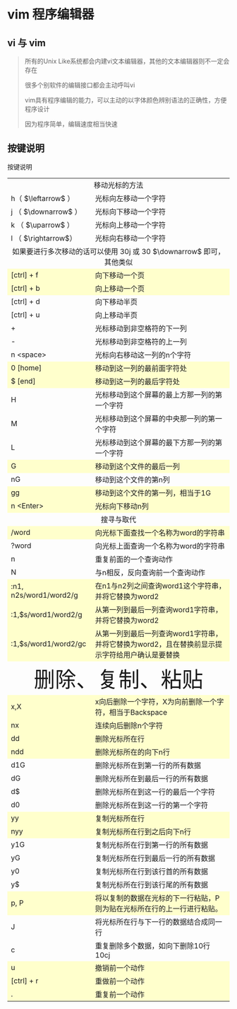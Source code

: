 # vim 程序编辑器

## vi 与 vim
>所有的Unix Like系统都会内建vi文本编辑器，其他的文本编辑器则不一定会存在
>
>很多个别软件的编辑接口都会主动呼叫vi
>
>vim具有程序编辑的能力，可以主动的以字体颜色辨别语法的正确性，方便程序设计
>
>因为程序简单，编辑速度相当快速

## 按键说明

<table>
  <capital>按键说明</capital>
  <tr>
    <td colspan='2' align='center'>移动光标的方法</td>
  </tr>
  <tr>
    <td>h（ $\leftarrow$ ）</td> <td>光标向左移动一个字符</td>
  </tr>
   <tr>
    <td>j （ $\downarrow$ ）</td> <td>光标向下移动一个字符</td>
  </tr>
  <tr>
    <td>k （ $\uparrow$ ）</td> <td>光标向上移动一个字符</td>
  </tr>
   <tr>
    <td>l （ $\rightarrow$）</td> <td>光标向右移动一个字符</td>
  </tr>
  <tr>
    <td colspan='2' align='center'> 如果要进行多次移动的话可以使用 30j 或 30 $\downarrow$ 即可，其他类似</td>
  </tr>
  <tr>
    <td bgcolor="#ffffcc">[ctrl] + f</td><td bgcolor="#ffffcc">向下移动一个页</td>
  </tr>
   <tr>
    <td bgcolor="#ffffcc">[ctrl] + b</td><td bgcolor="#ffffcc">向上移动一个页</td>
  </tr>
   <tr>
    <td>[ctrl] + d</td><td>向下移动半页</td>
  </tr>
  <tr>
    <td>[ctrl] + u</td><td>向上移动半页</td>
  </tr>
  <tr>
    <td>+</td><td>光标移动到非空格符的下一列</td>
  </tr>
  <tr>
    <td>-</td><td>光标移动到非空格符的上一列</td>
  </tr>
  <tr>
    <td>n &lt;space&gt;</td><td>光标向右移动这一列的n个字符</td>
  </tr>
  <tr>
    <td bgcolor="#ffffcc">0 [home]</td><td bgcolor="#ffffcc">移动到这一列的最前面字符处</td>
  </tr>
  <tr>
    <td bgcolor="#ffffcc">$ [end]</td><td bgcolor="#ffffcc">移动到这一列的最后字符处</td>
  </tr>
  <tr>
    <td>H</td><td>光标移动到这个屏幕的最上方那一列的第一个字符</td>
  </tr>
  <tr>
    <td>M</td><td>光标移动到这个屏幕的中央那一列的第一个字符</td>
  </tr>
  <tr>
    <td>L</td><td>光标移动到这个屏幕的最下方那一列的第一个字符</td>
  </tr>
  <tr>
    <td bgcolor="#ffffcc">G</td><td bgcolor="#ffffcc">移动到这个文件的最后一列</td>
  </tr>
  <tr>
    <td>nG</td><td>移动到这个文件的第n列</td>
  </tr>
  <tr>
    <td bgcolor="#ffffcc">gg</td><td bgcolor="#ffffcc">移动到这个文件的第一列，相当于1G</td>
  </tr>
  <tr>
    <td bgcolor="#ffffcc">n &lt;Enter&gt;</td><td bgcolor="#ffffcc">光标向下移动n列</td>
  </tr>
  <tr>
    <td colspan='2' align='center'>搜寻与取代</td>
  </tr>
  <tr>
    <td bgcolor="#ffffcc">/word</td><td bgcolor="#ffffcc">向光标下面查找一个名称为word的字符串</td>
  </tr>
  <tr>
    <td>?word</td><td>向光标上面查询一个名称为word的字符串</td>
  </tr>
  <tr>
    <td>n</td><td>重复前面的一个查询动作</td>
  </tr>
  <tr>
    <td>N</td><td>与n相反，反向查询前一个查询动作</td>
  </tr>
  <tr>
    <td bgcolor="#ffffcc">:n1, n2s/word1/word2/g</td><td bgcolor="#ffffcc">在n1与n2列之间查询word1这个字符串，并将它替换为word2</td>
  </tr>
  <tr>
    <td bgcolor="#ffffcc">:1,$s/word1/word2/g</td><td bgcolor="#ffffcc">从第一列到最后一列查询word1字符串，并将它替换为word2</td>
  </tr>
  <tr>
    <td bgcolor="#ffffcc">:1,$s/word1/word2/gc</td><td bgcolor="#ffffcc">从第一列到最后一列查询word1字符串，并将它替换为word2，且在替换前显示提示字符给用户确认是要替换</td>
  </tr>
  <tr>
    <td colspan='2' align='center'><font size='30'>删除、复制、粘贴</font></td>
  </tr>
  <tr>
    <td bgcolor="#ffffcc">x,X</td><td bgcolor="#ffffcc">x向后删除一个字符，X为向前删除一个字符，相当于Backspace</td>
  </tr>
  <tr>
    <td bgcolor="#ffffcc">nx</td><td bgcolor="#ffffcc">连续向后删除n个字符</td>
  </tr>
  <tr>
    <td bgcolor="#ffffcc">dd</td><td bgcolor="#ffffcc">删除光标所在行</td>
  </tr>
  <tr>
    <td bgcolor="#ffffcc">ndd</td><td bgcolor="#ffffcc">删除光标所在的向下n行</td>
  </tr>
  <tr>
    <td>d1G</td><td>删除光标所在到第一行的所有数据</td>
  </tr>
  <tr>
    <td>dG</td><td>删除光标所在到最后一行的所有数据</td>
  </tr>
  <tr>
    <td>d$</td><td>删除光标所在到这一行的最后一个字符</td>
  </tr>
  <tr>
    <td>d0</td><td>删除光标所在到这一行的第一个字符</td>
  </tr>
  <tr>
    <td bgcolor="#ffffcc">yy</td><td bgcolor="#ffffcc">复制光标所在行</td>
  </tr>
  <tr>
    <td bgcolor="#ffffcc">nyy</td><td bgcolor="#ffffcc">复制光标所在行到之后向下n行</td>
  </tr>
  <tr>
    <td>y1G</td><td>复制光标所在行到第一行的所有数据</td>
  </tr>
  <tr>
    <td>yG</td><td>复制光标所在行到最后一行的所有数据</td>
  </tr>
  <tr>
    <td>y0</td><td>复制光标所在行到该行首的所有数据</td>
  </tr>
  <tr>
    <td>y$</td><td>复制光标所在行到该行尾的所有数据</td>
  </tr>
  <tr>
    <td bgcolor="#ffffcc">p, P</td><td bgcolor="#ffffcc">将以复制的数据在光标的下一行粘贴，P则为贴在光标所在行的上一行进行粘贴。</td>
  </tr>
  <tr>
    <td>J</td><td>将光标所在行与下一行的数据结合成同一行</td>
  </tr>
  <tr>
    <td>c</td><td>重复删除多个数据，如向下删除10行 10cj</td>
  </tr>
  <tr>
    <td bgcolor="#ffffcc">u</td><td bgcolor="#ffffcc">撤销前一个动作</td>
  </tr>
  <tr>
    <td bgcolor="#ffffcc">[ctrl] + r</td><td bgcolor="#ffffcc">重做前一个动作</td>
  </tr>
   <tr>
    <td bgcolor="#ffffcc">.</td><td bgcolor="#ffffcc">重复前一个动作</td>
  </tr>
</table>


